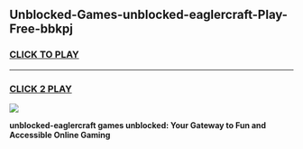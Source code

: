
## Unblocked-Games-unblocked-eaglercraft-Play-Free-bbkpj
<h3>
<a href="https://premium76.site?title=unblocked-eaglercraft&ref=18A1">CLICK TO PLAY</a></h3>
<hr>

<h3>
<a href="https://premium76.site?title=unblocked-eaglercraft&ref=18A1">CLICK 2 PLAY</a>
  
</h3>

<a href="https://premium76.site?title=unblocked-eaglercraft&ref=18A1"><img src="https://clearcache.store/games.png"></a>


**unblocked-eaglercraft games unblocked: Your Gateway to Fun and Accessible Online Gaming**
